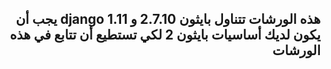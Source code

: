 <h2>
<p dir='rtl' align='right'>
هذه الورشات تتناول بايثون 2.7.10 و django 1.11
يجب أن يكون لديك أساسيات بايثون 2 لكي تستطيع أن تتابع في هذه الورشات
</p>
</h2>
